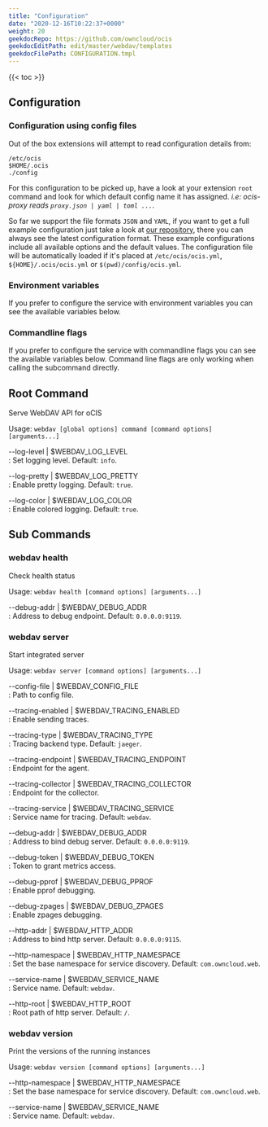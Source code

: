 ```yaml
---
title: "Configuration"
date: "2020-12-16T10:22:37+0000"
weight: 20
geekdocRepo: https://github.com/owncloud/ocis
geekdocEditPath: edit/master/webdav/templates
geekdocFilePath: CONFIGURATION.tmpl
---
```


{{< toc >}}

## Configuration

### Configuration using config files

Out of the box extensions will attempt to read configuration details from:

```console
/etc/ocis
$HOME/.ocis
./config
```

For this configuration to be picked up, have a look at your extension `root` command and look for which default config name it has assigned. *i.e: ocis-proxy reads `proxy.json | yaml | toml ...`*.

So far we support the file formats `JSON` and `YAML`, if you want to get a full example configuration just take a look at [our repository](https://github.com/owncloud/ocis/tree/master/config), there you can always see the latest configuration format. These example configurations include all available options and the default values. The configuration file will be automatically loaded if it's placed at `/etc/ocis/ocis.yml`, `${HOME}/.ocis/ocis.yml` or `$(pwd)/config/ocis.yml`.

### Environment variables

If you prefer to configure the service with environment variables you can see the available variables below.

### Commandline flags

If you prefer to configure the service with commandline flags you can see the available variables below. Command line flags are only working when calling the subcommand directly.

## Root Command

Serve WebDAV API for oCIS

Usage: `webdav [global options] command [command options] [arguments...]`

--log-level | $WEBDAV_LOG_LEVEL  
: Set logging level. Default: `info`.

--log-pretty | $WEBDAV_LOG_PRETTY  
: Enable pretty logging. Default: `true`.

--log-color | $WEBDAV_LOG_COLOR  
: Enable colored logging. Default: `true`.

## Sub Commands

### webdav health

Check health status

Usage: `webdav health [command options] [arguments...]`

--debug-addr | $WEBDAV_DEBUG_ADDR  
: Address to debug endpoint. Default: `0.0.0.0:9119`.

### webdav server

Start integrated server

Usage: `webdav server [command options] [arguments...]`

--config-file | $WEBDAV_CONFIG_FILE  
: Path to config file.

--tracing-enabled | $WEBDAV_TRACING_ENABLED  
: Enable sending traces.

--tracing-type | $WEBDAV_TRACING_TYPE  
: Tracing backend type. Default: `jaeger`.

--tracing-endpoint | $WEBDAV_TRACING_ENDPOINT  
: Endpoint for the agent.

--tracing-collector | $WEBDAV_TRACING_COLLECTOR  
: Endpoint for the collector.

--tracing-service | $WEBDAV_TRACING_SERVICE  
: Service name for tracing. Default: `webdav`.

--debug-addr | $WEBDAV_DEBUG_ADDR  
: Address to bind debug server. Default: `0.0.0.0:9119`.

--debug-token | $WEBDAV_DEBUG_TOKEN  
: Token to grant metrics access.

--debug-pprof | $WEBDAV_DEBUG_PPROF  
: Enable pprof debugging.

--debug-zpages | $WEBDAV_DEBUG_ZPAGES  
: Enable zpages debugging.

--http-addr | $WEBDAV_HTTP_ADDR  
: Address to bind http server. Default: `0.0.0.0:9115`.

--http-namespace | $WEBDAV_HTTP_NAMESPACE  
: Set the base namespace for service discovery. Default: `com.owncloud.web`.

--service-name | $WEBDAV_SERVICE_NAME  
: Service name. Default: `webdav`.

--http-root | $WEBDAV_HTTP_ROOT  
: Root path of http server. Default: `/`.

### webdav version

Print the versions of the running instances

Usage: `webdav version [command options] [arguments...]`

--http-namespace | $WEBDAV_HTTP_NAMESPACE  
: Set the base namespace for service discovery. Default: `com.owncloud.web`.

--service-name | $WEBDAV_SERVICE_NAME  
: Service name. Default: `webdav`.

